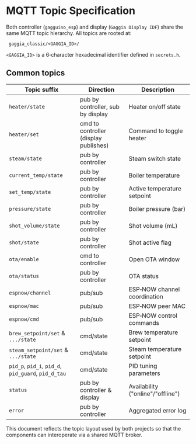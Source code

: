 # MQTT Topic Specification

Both controller (`gagguino_esp`) and display (`Gaggia Display IDF`) share the same
MQTT topic hierarchy.  All topics are rooted at:

```
 gaggia_classic/<GAGGIA_ID>/
```

`<GAGGIA_ID>` is a 6‑character hexadecimal identifier defined in `secrets.h`.

## Common topics

| Topic suffix | Direction | Description |
|--------------|-----------|-------------|
| `heater/state` | pub by controller, sub by display | Heater on/off state |
| `heater/set` | cmd to controller (display publishes) | Command to toggle heater |
| `steam/state` | pub by controller | Steam switch state |
| `current_temp/state` | pub by controller | Boiler temperature |
| `set_temp/state` | pub by controller | Active temperature setpoint |
| `pressure/state` | pub by controller | Boiler pressure (bar) |
| `shot_volume/state` | pub by controller | Shot volume (mL) |
| `shot/state` | pub by controller | Shot active flag |
| `ota/enable` | cmd to controller | Open OTA window |
| `ota/status` | pub by controller | OTA status |
| `espnow/channel` | pub/sub | ESP‑NOW channel coordination |
| `espnow/mac` | pub/sub | ESP‑NOW peer MAC |
| `espnow/cmd` | pub/sub | ESP‑NOW control commands |
| `brew_setpoint/set` & `.../state` | cmd/state | Brew temperature setpoint |
| `steam_setpoint/set` & `.../state` | cmd/state | Steam temperature setpoint |
| `pid_p`, `pid_i`, `pid_d`, `pid_guard`, `pid_d_tau` | cmd/state | PID tuning parameters |
| `status` | pub by controller & display | Availability ("online"/"offline") |
| `error` | pub by controller | Aggregated error log |

This document reflects the topic layout used by both projects so that the
components can interoperate via a shared MQTT broker.
